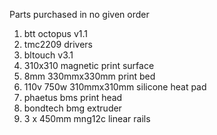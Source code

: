 Parts purchased in no given order

1) btt octopus v1.1
2) tmc2209 drivers
3) bltouch v3.1
4) 310x310 magnetic print surface
5) 8mm 330mmx330mm print bed
6) 110v 750w 310mmx310mm silicone heat pad
7) phaetus bms print head
8) bondtech bmg extruder
9) 3 x 450mm mng12c linear rails

